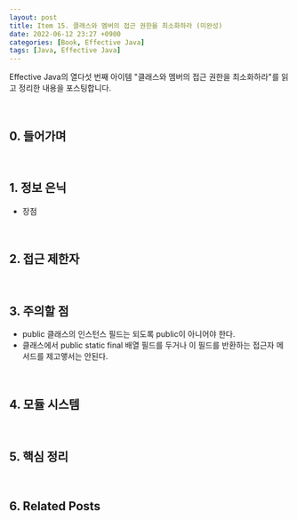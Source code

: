 ```yaml
---
layout: post
title: Item 15. 클래스와 멤버의 접근 권한을 최소화하라 (미완성)
date: 2022-06-12 23:27 +0900
categories: [Book, Effective Java]
tags: [Java, Effective Java]
---
```




Effective Java의 열다섯 번째 아이템 "클래스와 멤버의 접근 권한을 최소화하라"를 읽고 정리한 내용을 포스팅합니다.

<br>

## 0. 들어가며



<br>

## 1. 정보 은닉

- 장점



<br>

## 2. 접근 제한자



<br>

## 3. 주의할 점

- public 클래스의 인스턴스 필드는 되도록 public이 아니어야 한다.
- 클래스에서 public static final 배열 필드를 두거나 이 필드를 반환하는 접근자 메서드를 제고앻서는 안된다.



<br>

## 4. 모듈 시스템



<br>

## 5. 핵심 정리



<br>

## 6. Related Posts

